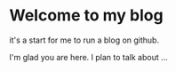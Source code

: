 # Welcome to my blog

it's a start for me to  run a blog on github.

I'm glad you are here. I plan to talk about ...
